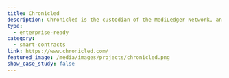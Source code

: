 ```yaml
---
title: Chronicled
description: Chronicled is the custodian of the MediLedger Network, an industry-led, blockchain-powered network within the life sciences industry.
type:
  - enterprise-ready
category:
  - smart-contracts
link: https://www.chronicled.com/
featured_image: /media/images/projects/chronicled.png
show_case_study: false
---
```

